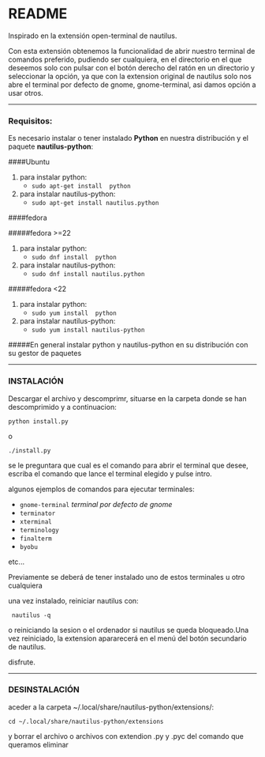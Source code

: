 # README

Inspirado en la extensión open-terminal de nautilus.

Con esta extensión obtenemos la funcionalidad de abrir nuestro terminal de comandos preferido, pudiendo ser cualquiera, en el directorio en el que deseemos solo con pulsar con el botón derecho del ratón en un directorio y seleccionar la opción, ya que con la extension original de nautilus solo nos abre el terminal por defecto de gnome, gnome-terminal, asi damos opción a usar otros.

-----
### Requisitos:
Es necesario instalar o tener instalado **Python** en nuestra distribución y el paquete **nautilus-python**:

####Ubuntu
1. para instalar python:
	* ` sudo apt-get install  python `
2. para instalar nautilus-python:
	* `sudo apt-get install nautilus.python`

####fedora

#####fedora >=22

1. para instalar python:
	* ` sudo dnf install  python `
2. para instalar nautilus-python:
	* `sudo dnf install nautilus.python`

#####fedora <22

1. para instalar python:
	* ` sudo yum install  python `
2. para instalar nautilus-python:
	* `sudo yum install nautilus-python`

#####En general
	instalar python y nautilus-python en su distribución con su gestor de paquetes

------
### INSTALACIÓN
Descargar el archivo y descomprimr, situarse en la carpeta donde se han descomprimido
y a continuacion:

` python install.py `

o

` ./install.py `

   se le preguntara que cual es el comando para abrir el terminal que desee, escriba el comando que lance el terminal elegido y pulse intro.

algunos ejemplos de comandos para ejecutar terminales:
* `gnome-terminal` *terminal por defecto de gnome*
* `terminator`
* `xterminal`
* `terminology`
* `finalterm`
* `byobu`

etc...

Previamente se deberá de tener instalado uno de estos terminales u otro cualquiera

una vez instalado, reiniciar nautilus con:

` nautilus -q`

o reiniciando la sesion o el ordenador si nautilus se queda bloqueado.Una vez reiniciado,
la extension apararecerá en el menú del botón secundario de nautilus.

disfrute.

------
### DESINSTALACIÓN
aceder a la carpeta ~/.local/share/nautilus-python/extensions/:

` cd ~/.local/share/nautilus-python/extensions `

y borrar el archivo o archivos con extendion .py y .pyc del comando que queramos eliminar
